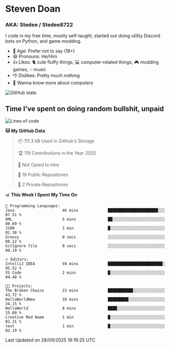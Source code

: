 # Steven Doan
### AKA: Stedee / Stedee8722
I code in my free time, mostly self-taught, started out doing utility Discord bots on Python, and game modding.

- 🤔 Age: Prefer not to say (18+)
- 😄 Pronouns: He/Him
- 👍 Likes: 🐈 cute fluffy things, 💻 computer-related things, 🎮 modding games, 🎶 music
- 👎 Dislikes: Pretty much nothing
- 🥹 Wanna know more about computers

![GitHub stats](https://github-readme-stats-iota-mocha-40.vercel.app/api?username=Stedee8722&show=prs_merged,prs_merged_percentage&show_icons=true&theme=transparent)

## Time I've spent on doing random bullshit, unpaid
<!--START_SECTION:Time I've spent on doing random bullshit, unpaid-->
![Lines of code](https://img.shields.io/badge/From%20Hello%20World%20I%27ve%20Written-87.2%20thousand%20lines%20of%20code-blue)

**🐱 My GitHub Data** 

> 📦 111.3 kB Used in GitHub's Storage 
 > 
> 🏆 119 Contributions in the Year 2025
 > 
> 🚫 Not Opted to Hire
 > 
> 📜 19 Public Repositories 
 > 
> 🔑 2 Private Repositories 
 > 
📊 **This Week I Spent My Time On** 

```text
💬 Programming Languages: 
Java                     46 mins             ██████████████████████░░░   87.51 % 
XML                      5 mins              ██░░░░░░░░░░░░░░░░░░░░░░░   09.69 % 
JSON                     1 min               █░░░░░░░░░░░░░░░░░░░░░░░░   02.38 % 
Groovy                   0 secs              ░░░░░░░░░░░░░░░░░░░░░░░░░   00.22 % 
GitIgnore file           0 secs              ░░░░░░░░░░░░░░░░░░░░░░░░░   00.19 % 

🔥 Editors: 
IntelliJ IDEA            50 mins             ████████████████████████░   95.52 % 
VS Code                  2 mins              █░░░░░░░░░░░░░░░░░░░░░░░░   04.48 % 

🐱‍💻 Projects: 
The Broken Chains        23 mins             ███████████░░░░░░░░░░░░░░   43.72 % 
HelloWorldNew            18 mins             █████████░░░░░░░░░░░░░░░░   34.15 % 
HelloWorld               8 mins              ████░░░░░░░░░░░░░░░░░░░░░   15.60 % 
Creative Mod Name        1 min               █░░░░░░░░░░░░░░░░░░░░░░░░   02.31 % 
test                     1 min               █░░░░░░░░░░░░░░░░░░░░░░░░   02.19 % 
```


 Last Updated on 28/09/2025 18:19:25 UTC
<!--END_SECTION:Time I've spent on doing random bullshit, unpaid-->
